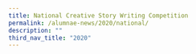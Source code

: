 ```yaml
---
title: National Creative Story Writing Competition
permalink: /alumnae-news/2020/national/
description: ""
third_nav_title: "2020"
---
```

